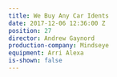 ```yaml
---
title: We Buy Any Car Idents
date: 2017-12-06 12:36:00 Z
position: 27
director: Andrew Gaynord
production-company: Mindseye
equipment: Arri Alexa
is-shown: false
---
```



